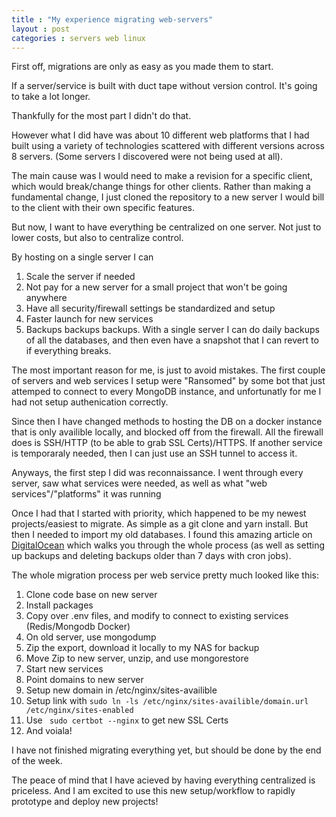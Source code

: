 ```yaml
---
title : "My experience migrating web-servers"
layout : post
categories : servers web linux
---
```


First off, migrations are only as easy as you made them to start.

If a server/service is built with duct tape without version control. It's going to take a lot longer.

Thankfully for the most part I didn't do that.

However what I did have was about 10 different web platforms that I had built using a variety of technologies scattered with different versions across 8 servers. (Some servers I discovered were not being used at all).

The main cause was I would need to make a revision for a specific client, which would break/change things for other clients. Rather than making a fundamental change, I just cloned the repository to a new server I would bill to the client with their own specific features.

But now, I want to have everything be centralized on one server. Not just to lower costs, but also to centralize control. 

By hosting on a single server I can
1. Scale the server if needed
2. Not pay for a new server for a small project that won't be going anywhere
3. Have all security/firewall settings be standardized and setup
4. Faster launch for new services
6. Backups backups backups. With a single server I can do daily backups of all the databases, and then even have a snapshot that I can revert to if everything breaks.

The most important reason for me, is just to avoid mistakes. The first couple of servers and web services I setup were "Ransomed" by some bot that just attemped to connect to every MongoDB instance, and unfortunatly for me I had not setup authenication correctly.

Since then I have changed methods to hosting the DB on a docker instance that is only availible locally, and blocked off from the firewall. All the firewall does is SSH/HTTP (to be able to grab SSL Certs)/HTTPS. If another service is temporaraly needed, then I can just use an SSH tunnel to access it.

Anyways, the first step I did was reconnaissance. I went through every server, saw what services were needed, as well as what "web services"/"platforms" it was running

Once I had that I started with priority, which happened to be my newest projects/easiest to migrate. As simple as a git clone and yarn install. But then I needed to import my old databases. I found this amazing article on [DigitalOcean](https://www.digitalocean.com/community/tutorials/how-to-back-up-restore-and-migrate-a-mongodb-database-on-ubuntu-20-04) which walks you through the whole process (as well as setting up backups and deleting backups older than 7 days with cron jobs).

The whole migration process per web service pretty much looked like this:
1. Clone code base on new server
2. Install packages
3. Copy over .env files, and modify to connect to existing services (Redis/Mongodb Docker)
4. On old server, use mongodump
5. Zip the export, download it locally to my NAS for backup
6. Move Zip to new server, unzip, and use mongorestore
7. Start new services
8. Point domains to new server
9. Setup new domain in /etc/nginx/sites-availible
10. Setup link with ```sudo ln -ls /etc/nginx/sites-availible/domain.url /etc/nginx/sites-enabled```
11. Use ``` sudo certbot --nginx``` to get new SSL Certs
12. And voiala!

I have not finished migrating everything yet, but should be done by the end of the week.

The peace of mind that I have acieved by having everything centralized is priceless. And I am excited to use this new setup/workflow to rapidly prototype and deploy new projects!


